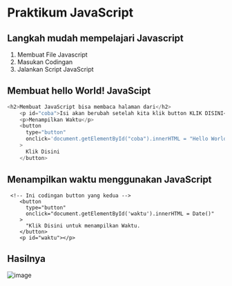 # Praktikum JavaScript
## Langkah mudah mempelajari Javascript
1. Membuat File Javascript
2. Masukan Codingan
3. Jalankan Script JavaScript

## Membuat hello World! JavaScipt
``` js
<h2>Membuat JavaScript bisa membaca halaman dari</h2>
    <p id="coba">Isi akan berubah setelah kita klik button KLIK DISINI</p>
    <p>Menampilkan Waktu</p>
    <button
      type="button"
      onclick='document.getElementById("coba").innerHTML = "Hello World Selamat Datang di JavaScript"'
    >
      Klik Disini
    </button>
```

## Menampilkan waktu menggunakan JavaScript
```Js
 <!-- Ini codingan button yang kedua -->
    <button
      type="button"
      onclick="document.getElementById('waktu').innerHTML = Date()"
    >
      "Klik Disini untuk menampilkan Waktu.
    </button>
    <p id="waktu"></p>
```
## Hasilnya
![image](https://github.com/kerjabhakti/PWA231/assets/15622730/aa4f68db-c1ac-4c47-a7c9-0e6d4d9db502)
